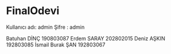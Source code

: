 # FinalOdevi
 Kullanıcı adı: admin
 Şifre : admin
 
 
 
 
 
 
Batuhan DİNÇ 190803087 
Erdem SARAY 202802015 
Deniz AŞKIN 192803085 
İsmail Burak ŞAN 192803067
